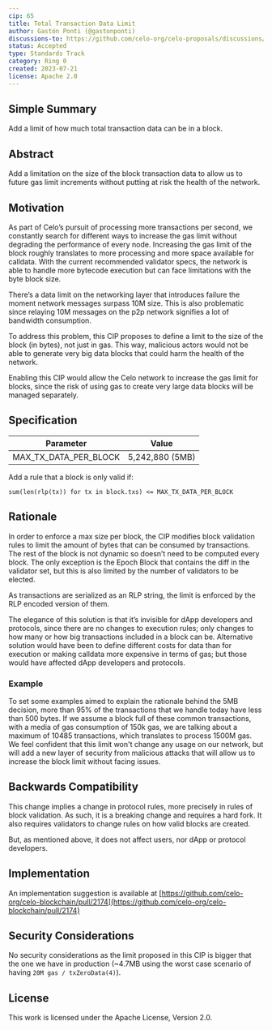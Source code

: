 ```yaml
---
cip: 65
title: Total Transaction Data Limit
author: Gastón Ponti (@gastonponti)
discussions-to: https://github.com/celo-org/celo-proposals/discussions/394
status: Accepted
type: Standards Track
category: Ring 0
created: 2023-07-21
license: Apache 2.0
---
```


## Simple Summary

Add a limit of how much total transaction data can be in a block.

## Abstract

Add a limitation on the size of the block transaction data to allow us to future gas limit increments without putting at risk the health of the network.

## Motivation

As part of Celo’s pursuit of processing more transactions per second, we constantly search for different ways to increase the gas limit without degrading the performance of every node. Increasing the gas limit of the block roughly translates to more processing and more space available for calldata. With the current recommended validator specs, the network is able to handle more bytecode execution but can face limitations with the byte  block size.

There’s a data limit on the networking layer that introduces failure the moment network messages surpass 10M size. This is also problematic since relaying 10M messages on the p2p network signifies a lot of bandwidth consumption.

To address this problem, this CIP proposes to define a limit to the size of the block (in bytes), not just in gas. This way, malicious actors would not be able to generate very big data blocks that could harm the health of the network.

Enabling this CIP would allow the Celo network to increase the gas limit for blocks, since the risk of using gas to create very large data blocks will be managed separately.

## Specification

Parameter | Value
-- | --
MAX_TX_DATA_PER_BLOCK | 5,242,880 (5MB)

Add a rule that a block is only valid if:

`sum(len(rlp(tx)) for tx in block.txs) <= MAX_TX_DATA_PER_BLOCK`

## Rationale

In order to enforce a max size per block, the CIP modifies block validation rules to limit the amount of bytes that can be consumed by transactions. The rest of the block is not dynamic so doesn’t need to be computed every block. The only exception is the Epoch Block that contains the diff in the validator set, but this is also limited by the number of validators to be elected.

As transactions are serialized as an RLP string, the limit is enforced by the RLP encoded version of them.

The elegance of this solution is that it’s invisible for dApp developers and protocols, since there are no changes to execution rules; only changes to how many or how big transactions included in a block can be. Alternative solution would have been to define different costs for data than for execution or making calldata more expensive in terms of gas; but those would have affected dApp developers and protocols.

### Example

To set some examples aimed to explain the rationale behind the 5MB decision, more than 95% of the transactions that we handle today have less than 500 bytes. If we assume a block full of these common transactions, with a media of gas consumption of 150k gas, we are talking about a maximum of 10485 transactions, which translates to process 1500M gas. We feel confident that this limit won't change any usage on our network, but will add a new layer of security from malicious attacks that will allow us to increase the block limit without facing issues.

## Backwards Compatibility

This change implies a change in protocol rules, more precisely in rules of block validation. As such, it is a breaking change and requires a hard fork. It also requires validators to change rules on how valid blocks are created.

But, as mentioned above, it does not affect users, nor dApp or protocol developers.

## Implementation

An implementation suggestion is available at [https://github.com/celo-org/celo-blockchain/pull/2174](https://github.com/celo-org/celo-blockchain/pull/2174)

## Security Considerations

No security considerations as the limit proposed in this CIP is bigger that the one we have in production (~4.7MB using the worst case scenario of having `20M gas / txZeroData(4)`).

## License

This work is licensed under the Apache License, Version 2.0.

